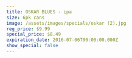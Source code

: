 ```yaml
---
title: OSKAR BLUES - ipa
size: 6pk cans
image: /assets/images/specials/oskar (2).jpg
reg_price: $9.99
special_price: $8.49
expiration_date: 2016-07-06T00:00:00.000Z
show_special: false
---
```



